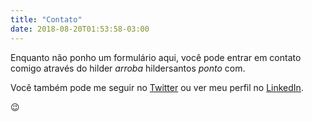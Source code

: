 ```yaml
---
title: "Contato"
date: 2018-08-20T01:53:58-03:00
---
```


Enquanto não ponho um formulário aqui, você pode entrar em contato comigo através do hilder *arroba* hildersantos *ponto* com.

Você também pode me seguir no [Twitter](https://twitter.com/hildersantos) ou ver meu perfil no [LinkedIn](https://www.linkedin.com/in/hildersantos/).

:wink:
